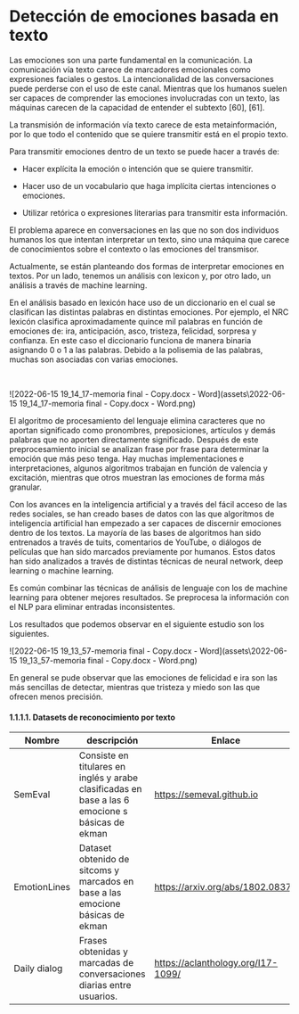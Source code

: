 # Detección de emociones basada en texto



Las emociones son una parte fundamental en la comunicación. La comunicación vía texto carece de marcadores emocionales como expresiones faciales o gestos. La intencionalidad de las conversaciones puede perderse con el uso de este canal. Mientras que los humanos suelen ser capaces de comprender las emociones involucradas con un texto, las máquinas carecen de la capacidad de entender el subtexto [60], [61].

La transmisión de información vía texto carece de esta metainformación, por lo que todo el contenido que se quiere transmitir está en el propio texto.

Para transmitir emociones dentro de un texto se puede hacer a través de:

* Hacer explícita la emoción o intención que se quiere transmitir.

* Hacer uso de un vocabulario que haga implícita ciertas intenciones o emociones.

* Utilizar retórica o expresiones literarias para transmitir esta información.

El problema aparece en conversaciones en las que no son dos individuos humanos los que intentan interpretar un texto, sino una máquina que carece de conocimientos sobre el contexto o las emociones del transmisor.

Actualmente, se están planteando dos formas de interpretar emociones en textos. Por un lado, tenemos un análisis con lexicon y, por otro lado, un análisis a través de machine learning.

En el análisis basado en lexicón hace uso de un diccionario en el cual se clasifican las distintas palabras en distintas emociones. Por ejemplo, el NRC lexicón clasifica aproximadamente quince mil palabras en función de emociones de: ira, anticipación, asco, tristeza, felicidad, sorpresa y confianza. En este caso el diccionario funciona de manera binaria asignando 0 o 1 a las palabras. Debido a la polisemia de las palabras, muchas son asociadas con varias emociones.

​                               

![2022-06-15 19_14_17-memoria final - Copy.docx - Word](assets\2022-06-15 19_14_17-memoria final - Copy.docx - Word.png)

El algoritmo de procesamiento del lenguaje elimina caracteres que no aportan significado como pronombres, preposiciones, artículos y demás palabras que no aporten directamente significado. Después de este preprocesamiento inicial se analizan frase por frase para determinar la emoción que más peso tenga. Hay muchas implementaciones e interpretaciones, algunos algoritmos trabajan en función de valencia y excitación, mientras que otros muestran las emociones de forma más granular.

Con los avances en la inteligencia artificial y a través del fácil acceso de las redes sociales, se han creado bases de datos con las que algoritmos de inteligencia artificial han empezado a ser capaces de discernir emociones dentro de los textos. La mayoría de las bases de algoritmos han sido entrenados a través de tuits, comentarios de YouTube, o diálogos de películas que han sido marcados previamente por humanos. Estos datos han sido analizados a través de distintas técnicas de neural network, deep learning o machine learning.

Es común combinar las técnicas de análisis de lenguaje con los de machine learning para obtener mejores resultados. Se preprocesa la información con el NLP para eliminar entradas inconsistentes.

Los resultados que podemos observar en el siguiente estudio son los siguientes.

 

![2022-06-15 19_13_57-memoria final - Copy.docx - Word](assets\2022-06-15 19_13_57-memoria final - Copy.docx - Word.png)

En general se pude observar que las emociones de felicidad e ira son las más sencillas de detectar, mientras que tristeza y miedo son las que ofrecen menos precisión. 

 

#### 1.1.1.1.    Datasets de reconocimiento por texto

| Nombre       | descripción                                                  | Enlace                             |
| ------------ | ------------------------------------------------------------ | ---------------------------------- |
| SemEval      | Consiste en titulares en  inglés y arabe clasificadas en base a las 6 emocione s básicas de ekman | https://semeval.github.io          |
| EmotionLines | Dataset obtenido de  sitcoms y marcados en base a las emocione básicas de ekman | https://arxiv.org/abs/1802.08379   |
| Daily dialog | Frases obtenidas y  marcadas de conversaciones diarias entre usuarios. | https://aclanthology.org/I17-1099/ |

